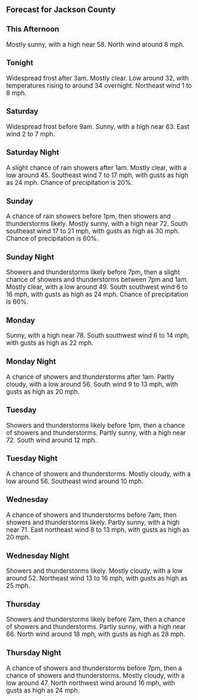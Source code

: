 <div>
   <h2>Forecast for Jackson County</h2>
   <p>
      <div style="font-size:120%">
         <h3>This Afternoon</h3>Mostly sunny, with a high near 58. North wind around 8 mph.<br></div>
   </p>
   <p>
      <div style="font-size:120%">
         <h3>Tonight</h3>Widespread frost after 3am. Mostly clear. Low around 32, with temperatures rising to around 34 overnight. Northeast wind 1
         to 8 mph.<br></div>
   </p>
   <p>
      <div style="font-size:120%">
         <h3>Saturday</h3>Widespread frost before 9am. Sunny, with a high near 63. East wind 2 to 7 mph.<br></div>
   </p>
   <p>
      <div style="font-size:120%">
         <h3>Saturday Night</h3>A slight chance of rain showers after 1am. Mostly clear, with a low around 45. Southeast wind 7 to 17 mph, with gusts as high
         as 24 mph. Chance of precipitation is 20%.<br></div>
   </p>
   <p>
      <div style="font-size:120%">
         <h3>Sunday</h3>A chance of rain showers before 1pm, then showers and thunderstorms likely. Mostly sunny, with a high near 72. South southeast
         wind 17 to 21 mph, with gusts as high as 30 mph. Chance of precipitation is 60%.<br></div>
   </p>
   <p>
      <div style="font-size:120%">
         <h3>Sunday Night</h3>Showers and thunderstorms likely before 7pm, then a slight chance of showers and thunderstorms between 7pm and 1am. Mostly
         clear, with a low around 49. South southwest wind 6 to 16 mph, with gusts as high as 24 mph. Chance of precipitation is 60%.<br></div>
   </p>
   <p>
      <div style="font-size:120%">
         <h3>Monday</h3>Sunny, with a high near 78. South southwest wind 6 to 14 mph, with gusts as high as 22 mph.<br></div>
   </p>
   <p>
      <div style="font-size:120%">
         <h3>Monday Night</h3>A chance of showers and thunderstorms after 1am. Partly cloudy, with a low around 56. South wind 9 to 13 mph, with gusts as
         high as 20 mph.<br></div>
   </p>
   <p>
      <div style="font-size:120%">
         <h3>Tuesday</h3>Showers and thunderstorms likely before 1pm, then a chance of showers and thunderstorms. Partly sunny, with a high near 72.
         South wind around 12 mph.<br></div>
   </p>
   <p>
      <div style="font-size:120%">
         <h3>Tuesday Night</h3>A chance of showers and thunderstorms. Mostly cloudy, with a low around 56. Southeast wind around 10 mph.<br></div>
   </p>
   <p>
      <div style="font-size:120%">
         <h3>Wednesday</h3>A chance of showers and thunderstorms before 7am, then showers and thunderstorms likely. Partly sunny, with a high near 71.
         East northeast wind 8 to 13 mph, with gusts as high as 20 mph.<br></div>
   </p>
   <p>
      <div style="font-size:120%">
         <h3>Wednesday Night</h3>Showers and thunderstorms likely. Mostly cloudy, with a low around 52. Northeast wind 13 to 16 mph, with gusts as high as
         25 mph.<br></div>
   </p>
   <p>
      <div style="font-size:120%">
         <h3>Thursday</h3>Showers and thunderstorms likely before 7am, then a chance of showers and thunderstorms. Partly sunny, with a high near 66.
         North wind around 18 mph, with gusts as high as 28 mph.<br></div>
   </p>
   <p>
      <div style="font-size:120%">
         <h3>Thursday Night</h3>A chance of showers and thunderstorms before 7pm, then a chance of showers and thunderstorms. Mostly cloudy, with a low around
         47. North northwest wind around 16 mph, with gusts as high as 24 mph.<br></div>
   </p>
</div>